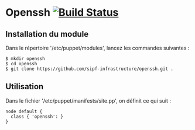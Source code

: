 # Openssh [![Build Status](https://travis-ci.org/sipf-infrastructure/openssh.png?branch=master)](https://travis-ci.org/sipf-infrastructure/openssh)

## Installation du module

Dans le répertoire '/etc/puppet/modules', lancez les commandes suivantes :

```
$ mkdir openssh
$ cd openssh
$ git clone https://github.com/sipf-infrastructure/openssh.git .

```

## Utilisation

Dans le fichier '/etc/puppet/manifests/site.pp', on définit ce qui suit :
```
node default {
  class { 'openssh': }
}
```

